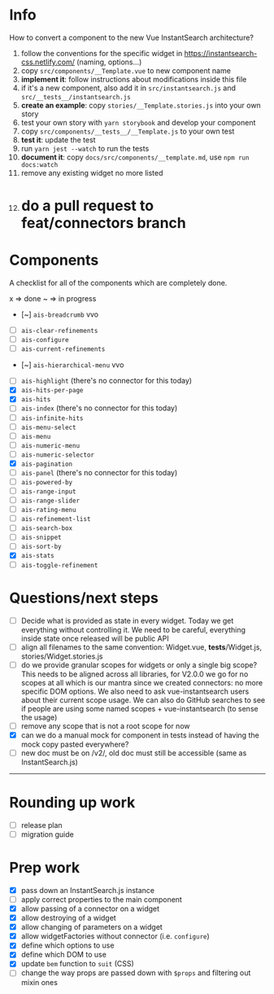 # Info

How to convert a component to the new Vue InstantSearch architecture?

1.  follow the conventions for the specific widget in https://instantsearch-css.netlify.com/ (naming, options...)
1.  copy `src/components/__Template.vue` to new component name
1.  **implement it**: follow instructions about modifications inside this file
1.  if it's a new component, also add it in `src/instantsearch.js` and `src/__tests__/instantsearch.js`
1.  **create an example**: copy `stories/__Template.stories.js` into your own story
1.  test your own story with `yarn storybook` and develop your component
1.  copy `src/components/__tests__/__Template.js` to your own test
1.  **test it**: update the test
1.  run `yarn jest --watch` to run the tests
1.  **document it**: copy `docs/src/components/__template.md`, use `npm run docs:watch`
1.  remove any existing widget no more listed
1.  # do a pull request to feat/connectors branch

# Components

A checklist for all of the components which are completely done.

x => done
~ => in progress

* [~] `ais-breadcrumb` vvo
* [ ] `ais-clear-refinements`
* [ ] `ais-configure`
* [ ] `ais-current-refinements`
* [~] `ais-hierarchical-menu` vvo
* [ ] `ais-highlight` (there's no connector for this today)
* [x] `ais-hits-per-page`
* [x] `ais-hits`
* [ ] `ais-index` (there's no connector for this today)
* [ ] `ais-infinite-hits`
* [ ] `ais-menu-select`
* [ ] `ais-menu`
* [ ] `ais-numeric-menu`
* [ ] `ais-numeric-selector`
* [x] `ais-pagination`
* [ ] `ais-panel` (there's no connector for this today)
* [ ] `ais-powered-by`
* [ ] `ais-range-input`
* [ ] `ais-range-slider`
* [ ] `ais-rating-menu`
* [ ] `ais-refinement-list`
* [ ] `ais-search-box`
* [ ] `ais-snippet`
* [ ] `ais-sort-by`
* [x] `ais-stats`
* [ ] `ais-toggle-refinement`

# Questions/next steps

* [ ] Decide what is provided as state in every widget. Today we get everything without controlling it.
      We need to be careful, everything inside state once released will be public API
* [ ] align all filenames to the same convention: Widget.vue, **tests**/Widget.js, stories/Widget.stories.js
* [ ] do we provide granular scopes for widgets or only a single big scope?
      This needs to be aligned across all libraries, for V2.0.0 we go for no scopes at all which
      is our mantra since we created connectors: no more specific DOM options.
      We also need to ask vue-instantsearch users about their current scope usage.
      We can also do GitHub searches to see if people are using some named scopes + vue-instantsearch (to sense the usage)
* [ ] remove any scope that is not a root scope for now
* [x] can we do a manual mock for component in tests instead of having the mock copy pasted everywhere?
* [ ] new doc must be on /v2/, old doc must still be accessible (same as InstantSearch.js)

---

# Rounding up work

* [ ] release plan
* [ ] migration guide

# Prep work

* [x] pass down an InstantSearch.js instance
* [ ] apply correct properties to the main component
* [x] allow passing of a connector on a widget
* [x] allow destroying of a widget
* [x] allow changing of parameters on a widget
* [x] allow widgetFactories without connector (i.e. `configure`)
* [x] define which options to use
* [x] define which DOM to use
* [x] update `bem` function to `suit` (CSS)
* [ ] change the way props are passed down with `$props` and filtering out mixin ones
